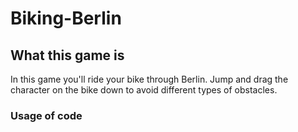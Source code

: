 # Biking-Berlin

## What this game is

In this game you'll ride your bike through Berlin. Jump and drag the character on the bike down to avoid different types of obstacles.

### Usage of code
